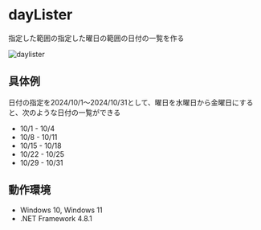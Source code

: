 # dayLister
指定した範囲の指定した曜日の範囲の日付の一覧を作る

![daylister](https://github.com/user-attachments/assets/a2adeb78-6622-4ed6-8801-6fc6bb988414)


## 具体例

日付の指定を2024/10/1～2024/10/31として、曜日を水曜日から金曜日にすると、次のような日付の一覧ができる

- 10/1 - 10/4
- 10/8 - 10/11
- 10/15 - 10/18
- 10/22 - 10/25
- 10/29 - 10/31

## 動作環境

- Windows 10, Windows 11
- .NET Framework 4.8.1
